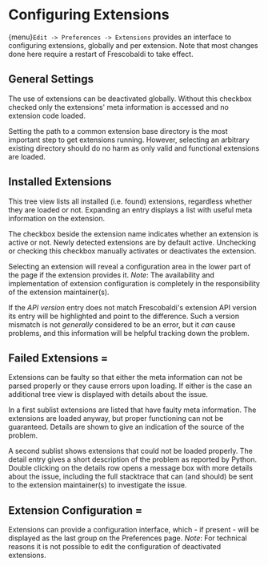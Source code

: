 # Configuring Extensions

{menu}`Edit -> Preferences -> Extensions` provides an interface to configuring
extensions, globally and per extension. Note that most changes done here require
a restart of Frescobaldi to take effect.

## General Settings

The use of extensions can be deactivated globally. Without this checkbox checked
only the extensions' meta information is accessed and no extension code loaded.

Setting the path to a common extension base directory is the most important step
to get extensions running. However, selecting an arbitrary existing directory
should do no harm as only valid and functional extensions are loaded.

## Installed Extensions

This tree view lists all installed (i.e. found) extensions, regardless whether
they are loaded or not. Expanding an entry displays a list with useful meta
information on the extension.

The checkbox beside the extension name indicates whether an extension is active
or not. Newly detected extensions are by default active. Unchecking or checking
this checkbox manually activates or deactivates the extension.

Selecting an extension will reveal a configuration area in the lower part of the
page if the extension provides it. *Note*: The availability and implementation
of extension configuration is completely in the responsibility of the extension
maintainer(s).

If the *API version* entry does not match Frescobaldi's extension API version
its entry will be highlighted and point to the difference. Such a version
mismatch is not *generally* considered to be an error, but it *can* cause
problems, and this information will be helpful tracking down the problem.

## Failed Extensions =

Extensions can be faulty so that either the meta information can not be parsed
properly or they cause errors upon loading. If either is the case an additional
tree view is displayed with details about the issue.

In a first sublist extensions are listed that have faulty meta information. The
extensions are loaded anyway, but proper functioning can not be guaranteed.
Details are shown to give an indication of the source of the problem.

A second sublist shows extensions that could not be loaded properly. The detail
entry gives a short description of the problem as reported by Python. Double
clicking on the details row opens a message box with more details about the
issue, including the full stacktrace that can (and should) be sent to the
extension maintainer(s) to investigate the issue.

## Extension Configuration =

Extensions can provide a configuration interface, which - if present - will be
displayed as the last group on the Preferences page. *Note*: For technical
reasons it is not possible to edit the configuration of deactivated extensions.
